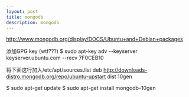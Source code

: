 ```yaml
---
layout: post
title: mongodb
description: mongodb
---
```


http://www.mongodb.org/display/DOCS/Ubuntu+and+Debian+packages

添加GPG key (wtf???)
$ sudo apt-key adv --keyserver keyserver.ubuntu.com --recv 7F0CEB10

将下面这行加入/etc/apt/sources.list
deb http://downloads-distro.mongodb.org/repo/ubuntu-upstart dist 10gen

$ sudo apt-get update
$ sudo apt-get install mongodb-10gen

